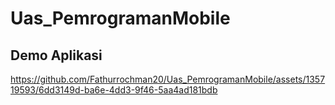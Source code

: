 # Uas_PemrogramanMobile
## Demo Aplikasi
https://github.com/Fathurrochman20/Uas_PemrogramanMobile/assets/135719593/6dd3149d-ba6e-4dd3-9f46-5aa4ad181bdb
